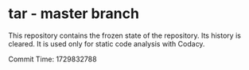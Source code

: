 # tar - master branch

This repository contains the frozen state of the repository.
Its history is cleared. It is used only for static code
analysis with Codacy.

Commit Time: 1729832788